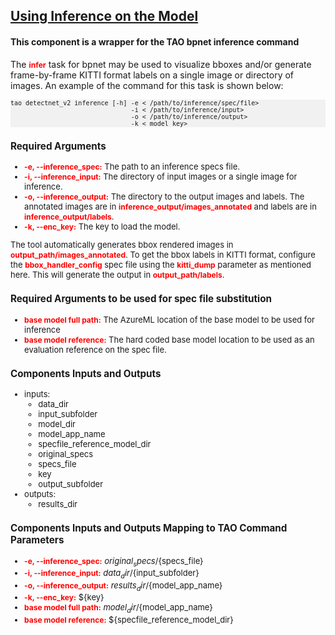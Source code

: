 ## [Using Inference on the Model](https://docs.nvidia.com/tao/tao-toolkit/text/object_detection/detectnet_v2.html#using-inference-on-the-model)
#### This component is a wrapper for the TAO bpnet inference command

The <span style="color:red;font-weight:700;font-size:12px">infer</span> task for bpnet may be used to visualize bboxes and/or generate frame-by-frame KITTI format labels on a single image or directory of images. An example of the command for this task is shown below:

<pre style="background-color:rgba(0, 0, 0, 0.0470588)"><font size="2">tao detectnet_v2 inference [-h] -e < /path/to/inference/spec/file>
                                -i < /path/to/inference/input>
                                -o < /path/to/inference/output>
                                -k < model key>
</pre>

### Required Arguments
* <span style="color:red;font-weight:700;font-size:12px">-e, --inference_spec:</span> The path to an inference specs file.
* <span style="color:red;font-weight:700;font-size:12px">-i, --inference_input:</span> The directory of input images or a single image for inference.
* <span style="color:red;font-weight:700;font-size:12px">-o, --inference_output:</span> The directory to the output images and labels. The annotated images are in <span style="color:red;font-weight:700;font-size:12px">inference_output/images_annotated</span> and labels are in <span style="color:red;font-weight:700;font-size:12px">inference_output/labels</span>.
* <span style="color:red;font-weight:700;font-size:12px">-k, --enc_key:</span> The key to load the model.

The tool automatically generates bbox rendered images in <span style="color:red;font-weight:700;font-size:12px">output_path/images_annotated</span>. To get the bbox labels in KITTI format, configure the <span style="color:red;font-weight:700;font-size:12px">bbox_handler_config</span> spec file using the <span style="color:red;font-weight:700;font-size:12px">kitti_dump</span> parameter as mentioned here. This will generate the output in <span style="color:red;font-weight:700;font-size:12px">output_path/labels</span>.

### Required Arguments to be used for spec file substitution
* <span style="color:red;font-weight:700;font-size:12px">base model full path:</span> The AzureML location of the base model to be used for inference
* <span style="color:red;font-weight:700;font-size:12px">base model reference:</span> The hard coded base model location to be used as an evaluation reference on the spec file.

### Components Inputs and Outputs
* inputs:
    * data_dir
    * input_subfolder
    * model_dir
    * model_app_name
    * specfile_reference_model_dir
    * original_specs
    * specs_file
    * key
    * output_subfolder
* outputs:
    * results_dir

### Components Inputs and Outputs Mapping to TAO Command Parameters

* <span style="color:red;font-weight:700;font-size:12px">-e, --inference_spec:</span> ${original_specs}/${specs_file}
* <span style="color:red;font-weight:700;font-size:12px">-i, --inference_input:</span> ${data_dir}/${input_subfolder}
* <span style="color:red;font-weight:700;font-size:12px">-o, --inference_output:</span> ${results_dir}/${model_app_name}
* <span style="color:red;font-weight:700;font-size:12px">-k, --enc_key:</span> ${key}
* <span style="color:red;font-weight:700;font-size:12px">base model full path:</span> ${model_dir}/${model_app_name}
* <span style="color:red;font-weight:700;font-size:12px">base model reference:</span> ${specfile_reference_model_dir}